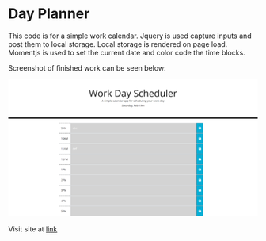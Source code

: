 # Day Planner
This code is for a simple work calendar. Jquery is used capture inputs and post them to local storage. Local storage is rendered on page load. Momentjs is used to set the current date and color code the time blocks. 

Screenshot of finished work can be seen below:

![Homework Screenshot](./assets/images/Homework5_Screenshot.png)

Visit site at [link](https://bhodge166.github.io/Day-Planner/)
